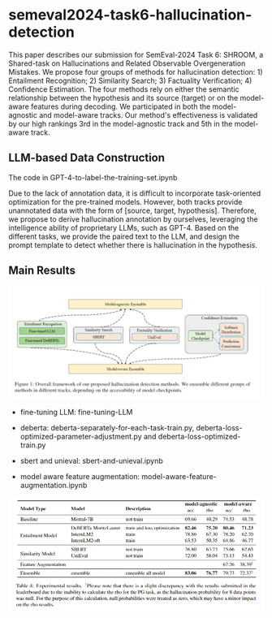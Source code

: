 # semeval2024-task6-hallucination-detection

This paper describes our submission for SemEval-2024 Task 6: SHROOM, a Shared-task on Hallucinations and Related Observable Overgeneration Mistakes. We propose four groups of methods for hallucination detection: 1) Entailment Recognition; 2) Similarity Search; 3) Factuality Verification; 4) Confidence Estimation. The four methods rely on either the semantic relationship between the hypothesis and its source (target) or on the model-aware features during decoding. We participated in both the model-agnostic and model-aware tracks. Our method's effectiveness is validated by our high rankings 3rd in the model-agnostic track and 5th in the model-aware track.


## LLM-based Data Construction

The code in GPT-4-to-label-the-training-set.ipynb

Due to the lack of annotation data, it is difficult to incorporate task-oriented optimization for the pre-trained models. However, both tracks provide unannotated data with the form of [source, target, hypothesis]. Therefore, we propose to derive hallucination annotation by ourselves, leveraging the intelligence ability of proprietary LLMs, such as GPT-4. Based on the different tasks, we provide the paired text to the LLM, and design the prompt template to detect whether there is hallucination in the hypothesis.

## Main Results

![capture_202402222341010221](fig/model.bmp)

* fine-tuning LLM: fine-tuning-LLM

* deberta: deberta-separately-for-each-task-train.py, deberta-loss-optimized-parameter-adjustment.py and deberta-loss-optimized-train.py

* sbert and unieval: sbert-and-unieval.ipynb

* model aware feature augmentation: model-aware-feature-augmentation.ipynb


![capture_20240222234101022](fig/result.bmp)
